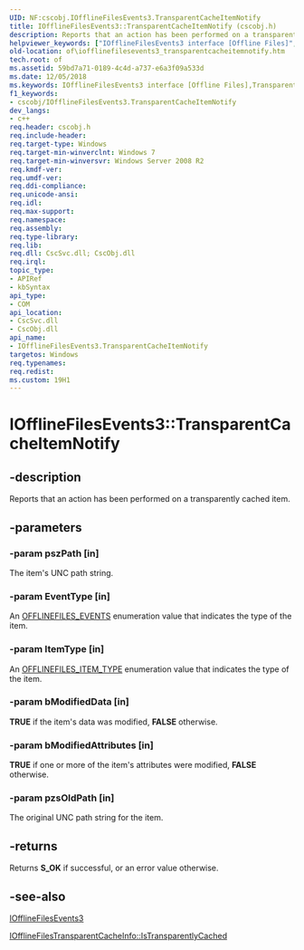 ```yaml
---
UID: NF:cscobj.IOfflineFilesEvents3.TransparentCacheItemNotify
title: IOfflineFilesEvents3::TransparentCacheItemNotify (cscobj.h)
description: Reports that an action has been performed on a transparently cached item.
helpviewer_keywords: ["IOfflineFilesEvents3 interface [Offline Files]","TransparentCacheItemNotify method","IOfflineFilesEvents3.TransparentCacheItemNotify","IOfflineFilesEvents3::TransparentCacheItemNotify","TransparentCacheItemNotify","TransparentCacheItemNotify method [Offline Files]","TransparentCacheItemNotify method [Offline Files]","IOfflineFilesEvents3 interface","cscobj/IOfflineFilesEvents3::TransparentCacheItemNotify","of.iofflinefilesevents3_transparentcacheitemnotify"]
old-location: of\iofflinefilesevents3_transparentcacheitemnotify.htm
tech.root: of
ms.assetid: 59bd7a71-0189-4c4d-a737-e6a3f09a533d
ms.date: 12/05/2018
ms.keywords: IOfflineFilesEvents3 interface [Offline Files],TransparentCacheItemNotify method, IOfflineFilesEvents3.TransparentCacheItemNotify, IOfflineFilesEvents3::TransparentCacheItemNotify, TransparentCacheItemNotify, TransparentCacheItemNotify method [Offline Files], TransparentCacheItemNotify method [Offline Files],IOfflineFilesEvents3 interface, cscobj/IOfflineFilesEvents3::TransparentCacheItemNotify, of.iofflinefilesevents3_transparentcacheitemnotify
f1_keywords:
- cscobj/IOfflineFilesEvents3.TransparentCacheItemNotify
dev_langs:
- c++
req.header: cscobj.h
req.include-header: 
req.target-type: Windows
req.target-min-winverclnt: Windows 7
req.target-min-winversvr: Windows Server 2008 R2
req.kmdf-ver: 
req.umdf-ver: 
req.ddi-compliance: 
req.unicode-ansi: 
req.idl: 
req.max-support: 
req.namespace: 
req.assembly: 
req.type-library: 
req.lib: 
req.dll: CscSvc.dll; CscObj.dll
req.irql: 
topic_type:
- APIRef
- kbSyntax
api_type:
- COM
api_location:
- CscSvc.dll
- CscObj.dll
api_name:
- IOfflineFilesEvents3.TransparentCacheItemNotify
targetos: Windows
req.typenames: 
req.redist: 
ms.custom: 19H1
---
```


# IOfflineFilesEvents3::TransparentCacheItemNotify


## -description


Reports that an action has been performed on a transparently cached item.


## -parameters




### -param pszPath [in]

The item's UNC path string.


### -param EventType [in]

An <a href="https://docs.microsoft.com/windows/desktop/api/cscobj/ne-cscobj-offlinefiles_events">OFFLINEFILES_EVENTS</a> enumeration value that indicates the type of the item.


### -param ItemType [in]

An <a href="https://docs.microsoft.com/windows/desktop/api/cscobj/ne-cscobj-offlinefiles_item_type">OFFLINEFILES_ITEM_TYPE</a> enumeration value that indicates the type of the item.


### -param bModifiedData [in]

<b>TRUE</b> if the item's data was modified, <b>FALSE</b> otherwise.


### -param bModifiedAttributes [in]

<b>TRUE</b> if one or more of the item's attributes were modified, <b>FALSE</b> otherwise.


### -param pzsOldPath [in]

The original UNC path string for the item.


## -returns



Returns <b>S_OK</b> if successful, or an error value otherwise.




## -see-also




<a href="https://docs.microsoft.com/previous-versions/windows/desktop/api/cscobj/nn-cscobj-iofflinefilesevents3">IOfflineFilesEvents3</a>



<a href="https://docs.microsoft.com/previous-versions/windows/desktop/api/cscobj/nf-cscobj-iofflinefilestransparentcacheinfo-istransparentlycached">IOfflineFilesTransparentCacheInfo::IsTransparentlyCached</a>
 

 

